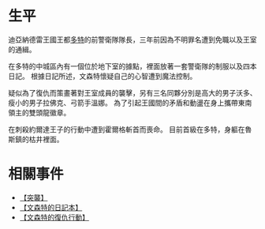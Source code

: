 <!-- TITLE: 文森特 -->
# 生平
迪亞納德雷王國王都[多特](/地理/多特)的前警衛隊隊長，三年前因為不明罪名遭到免職以及王室的通緝。

在多特的中城區內有一個位於地下室的據點，裡面放著一套警衛隊的制服以及四本日記。
根據日記所述，文森特懷疑自己的心智遭到魔法控制。

疑似為了復仇而策畫著對王室成員的襲擊，另有三名同夥分別是高大的男子沃多、瘦小的男子拉佛克、弓箭手溫娜。
為了引起王國間的矛盾和動盪在身上攜帶東南領主的雙頭龍徽章。

在刺殺約爾達王子的行動中遭到霍爾格斬首而喪命。
目前首級在多特，身軀在魯斯鎮的枯井裡面。
# 相關事件

- [【突襲】](/故事/冒險記錄#【突襲】)
- [【文森特的日記本】](/故事/冒險記錄#【文森特的日記本】)
- [【文森特的復仇行動】](/故事/冒險記錄#【文森特的復仇行動】)